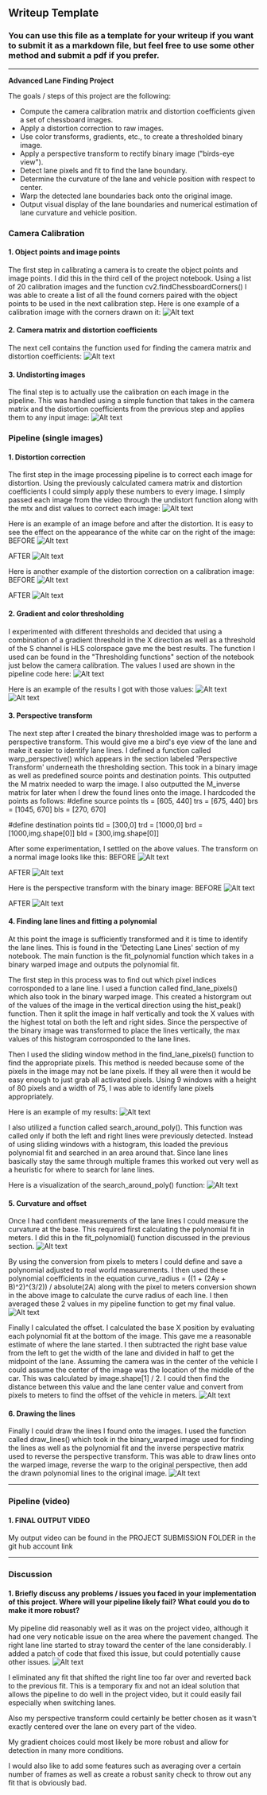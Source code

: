 ## Writeup Template

### You can use this file as a template for your writeup if you want to submit it as a markdown file, but feel free to use some other method and submit a pdf if you prefer.

---

**Advanced Lane Finding Project**

The goals / steps of this project are the following:

* Compute the camera calibration matrix and distortion coefficients given a set of chessboard images.
* Apply a distortion correction to raw images.
* Use color transforms, gradients, etc., to create a thresholded binary image.
* Apply a perspective transform to rectify binary image ("birds-eye view").
* Detect lane pixels and fit to find the lane boundary.
* Determine the curvature of the lane and vehicle position with respect to center.
* Warp the detected lane boundaries back onto the original image.
* Output visual display of the lane boundaries and numerical estimation of lane curvature and vehicle position.


### Camera Calibration

#### 1. Object points and image points
The first step in calibrating a camera is to create the object points and image points. I did this in the third cell of the project notebook. Using a list of 20 calibration images and the function cv2.findChessboardCorners() I was able to create a list of all the found corners paired with the object points to be used in the next calibration step. Here is one example of a calibration image with the corners drawn on it:
![Alt text](images/drawn_corners.jpg?raw=True)

#### 2. Camera matrix and distortion coefficients
The next cell contains the function used for finding the camera matrix and distortion coefficients:
![Alt text](images/camera_matrix.png?raw=True)

#### 3. Undistorting images
The final step is to actually use the calibration on each image in the pipeline. This was handled using a simple function that takes in the camera matrix and the distortion coefficients from the previous step and applies them to any input image:
![Alt text](images/UNDISTORT.png?raw=True)


### Pipeline (single images)

#### 1. Distortion correction
The first step in the image processing pipeline is to correct each image for distortion. Using the previously calculated camera matrix and distortion coefficients I could simply apply these numbers to every image. I simply passed each image from the video through the undistort function along with the mtx and dist values to correct each image:
![Alt text](images/undistort_pipeline.jpg?raw=True)

Here is an example of an image before and after the distortion. It is easy to see the effect on the appearance of the white car on the right of the image:
BEFORE
![Alt text](images/distorted_image.png?raw=True)

AFTER
![Alt text](images/undistorted_image.png?raw=True)

Here is another example of the distortion correction on a calibration image:
BEFORE
![Alt text](images/distorted_cal.png?raw=True)

AFTER
![Alt text](images/undistorted_cal.png?raw=True)

#### 2. Gradient and color thresholding
I experimented with different thresholds and decided that using a combination of a gradient threshold in the X direction as well as a threshold of the S channel is HLS colorspace gave me the best results. The function I used can be found in the "Thresholding functions" section of the notebook just below the camera calibration. The values I used are shown in the pipeline code here:
![Alt text](images/thresholding.png?raw=True)

Here is an example of the results I got with those values:
![Alt text](images/non_binary.png?raw=True)
![Alt text](images/binary_thresh.png?raw=True)

#### 3. Perspective transform
The next step after I created the binary thresholded image was to perform a perspective transform. This would give me a bird's eye view of the lane and make it easier to identify lane lines. I defined a function called warp_perspective() which appears in the section labeled 'Perspective Transform' underneath the thresholding section. This took in a binary image as well as predefined source points and destination points. This outputted the M matrix needed to warp the image. I also outputted the M_inverse matrix for later when I drew the found lines onto the image. I hardcoded the points as follows:
#define source points
tls = [605, 440]
trs = [675, 440]
brs = [1045, 670]
bls = [270, 670]

#define destination points
tld = [300,0]
trd = [1000,0]
brd = [1000,img.shape[0]]
bld = [300,img.shape[0]]

After some experimentation, I settled on the above values. The transform on a normal image looks like this:
BEFORE
![Alt text](images/normal_unwarped.png?raw=True)

AFTER
![Alt text](images/normal_warped.png?raw=True)

Here is the perspective transform with the binary image:
BEFORE
![Alt text](images/binary_unwarped.png?raw=True)

AFTER
![Alt text](images/binary_warped.png?raw=True)

#### 4. Finding lane lines and fitting a polynomial
At this point the image is sufficiently transformed and it is time to identify the lane lines. This is found in the 'Detecting Lane Lines' section of my notebook. The main function is the fit_polynomial function which takes in a binary warped image and outputs the polynomial fit. 

The first step in this process was to find out which pixel indices corrosponded to a lane line. I used a function called find_lane_pixels() which also took in the binary warped image. This created a historgram out of the values of the image in the vertical direction using the hist_peak() function. Then it split the image in half vertically and took the X values with the highest total on both the left and right sides. Since the perspective of the binary image was transformed to place the lines vertically, the max values of this histogram corrosponded to the lane lines.

Then I used the sliding window method in the find_lane_pixels() function to find the appropriate pixels. This method is needed because some of the pixels in the image may not be lane pixels. If they all were then it would be easy enough to just grab all activated pixels. Using 9 windows with a height of 80 pixels and a width of 75, I was able to identify lane pixels appropriately.

Here is an example of my results:
![Alt text](images/sliding_windows.png?raw=True)

I also utilized a function called search_around_poly(). This function was called only if both the left and right lines were previously detected. Instead of using sliding windows with a histogram, this loaded the previous polynomial fit and searched in an area around that. Since lane lines basically stay the same through multiple frames this worked out very well as a heuristic for where to search for lane lines.

Here is a visualization of the search_around_poly() function:
![Alt text](images/search_around_poly.png?raw=True)

#### 5. Curvature and offset
Once I had confident measurements of the lane lines I could measure the curvature at the base. This required first calculating the polynomial fit in meters. I did this in the fit_polynomial() function discussed in the previous section.
![Alt text](images/polynomial_meters.png?raw=True)

By using the conversion from pixels to meters I could define and save a polynomial adjusted to real world measurements. I then used these polynomial coefficients in the equation curve_radius = ((1 + (2Ay + B)^2)^(3/2)) / absolute(2A) along with the pixel to meters conversion shown in the above image to calculate the curve radius of each line. I then averaged these 2 values in my pipeline function to get my final value.
![Alt text](images/curvature.png?raw=True)

Finally I calculated the offset. I calculated the base X position by evaluating each polynomial fit at the bottom of the image. This gave me a reasonable estimate of where the lane started. I then subtracted the right base value from the left to get the width of the lane and divided in half to get the midpoint of the lane. Assuming the camera was in the center of the vehicle I could assume the center of the image was the location of the middle of the car. This was calculated by image.shape[1] / 2. I could then find the distance between this value and the lane center value and convert from pixels to meters to find the offset of the vehicle in meters.
![Alt text](images/offset.png?raw=True)


#### 6. Drawing the lines
Finally I could draw the lines I found onto the images. I used the function called draw_lines() which took in the binary_warped image used for finding the lines as well as the polynomial fit and the inverse perspective matrix used to reverse the perspective transform. This was able to draw lines onto the warped image, reverse the warp to the original perspective, then add the drawn polynomial lines to the original image. 
![Alt text](images/final_output.png?raw=True)

---

### Pipeline (video)

#### 1. FINAL OUTPUT VIDEO
My output video can be found in the PROJECT SUBMISSION FOLDER in the git hub account link

---

### Discussion

#### 1. Briefly discuss any problems / issues you faced in your implementation of this project.  Where will your pipeline likely fail?  What could you do to make it more robust?

My pipeline did reasonably well as it was on the project video, although it had one very noticable issue on the area where the pavement changed. The right lane line started to stray toward the center of the lane considerably. I added a patch of code that fixed this issue, but could potentially cause other issues.
![Alt text](images/lane_fix.png?raw=True)

I eliminated any fit that shifted the right line too far over and reverted back to the previous fit. This is a temporary fix and not an ideal solution that allows the pipeline to do well in the project video, but it could easily fail especially when switching lanes. 

Also my perspective transform could certainly be better chosen as it wasn't exactly centered over the lane on every part of the video. 

My gradient choices could most likely be more robust and allow for detection in many more conditions.

I would also like to add some features such as averaging over a certain number of frames as well as create a robust sanity check to throw out any fit that is obviously bad.
